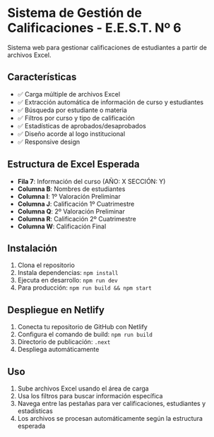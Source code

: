 # Sistema de Gestión de Calificaciones - E.E.S.T. Nº 6

Sistema web para gestionar calificaciones de estudiantes a partir de archivos Excel.

## Características

- ✅ Carga múltiple de archivos Excel
- ✅ Extracción automática de información de curso y estudiantes
- ✅ Búsqueda por estudiante o materia
- ✅ Filtros por curso y tipo de calificación
- ✅ Estadísticas de aprobados/desaprobados
- ✅ Diseño acorde al logo institucional
- ✅ Responsive design

## Estructura de Excel Esperada

- **Fila 7**: Información del curso (AÑO: X SECCIÓN: Y)
- **Columna B**: Nombres de estudiantes
- **Columna I**: 1º Valoración Preliminar
- **Columna J**: Calificación 1º Cuatrimestre
- **Columna Q**: 2º Valoración Preliminar
- **Columna R**: Calificación 2º Cuatrimestre
- **Columna W**: Calificación Final

## Instalación

1. Clona el repositorio
2. Instala dependencias: `npm install`
3. Ejecuta en desarrollo: `npm run dev`
4. Para producción: `npm run build && npm start`

## Despliegue en Netlify

1. Conecta tu repositorio de GitHub con Netlify
2. Configura el comando de build: `npm run build`
3. Directorio de publicación: `.next`
4. Despliega automáticamente

## Uso

1. Sube archivos Excel usando el área de carga
2. Usa los filtros para buscar información específica
3. Navega entre las pestañas para ver calificaciones, estudiantes y estadísticas
4. Los archivos se procesan automáticamente según la estructura esperada
